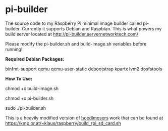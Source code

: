 pi-builder
==========

The source code to my Raspberry Pi minimal image builder called pi-builder. Currently it supports Debian and Raspbian.
This is what powers my build server located at http://pi-builder.servernetworktech.com/

Please modify the pi-builder.sh and build-image.sh veriables before running!

<b>Required Debian Packages:</b>

binfmt-support qemu qemu-user-static debootstrap kpartx lvm2 dosfstools

<b>How To Use:</b>

chmod +x build-image.sh

chmod +x pi-builder.sh

sudo ./pi-builder.sh


This is a heavily modified version of <a href="https://github.com/hoedlmoser">hoedlmosers</a> work that can be found at https://kmp.or.at/~klaus/raspberry/build_rpi_sd_card.sh
